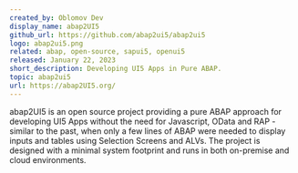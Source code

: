 ```yaml
---
created_by: Oblomov Dev
display_name: abap2UI5
github_url: https://github.com/abap2ui5/abap2ui5
logo: abap2ui5.png
related: abap, open-source, sapui5, openui5
released: January 22, 2023
short_description: Developing UI5 Apps in Pure ABAP.
topic: abap2ui5
url: https://abap2UI5.org/
---
```

abap2UI5 is an open source project providing a pure ABAP approach for developing UI5 Apps without the need for Javascript, OData and RAP - similar to the past, when only a few lines of ABAP were needed to display inputs and tables using Selection Screens and ALVs. The project is designed with a minimal system footprint and runs in both on-premise and cloud environments.
